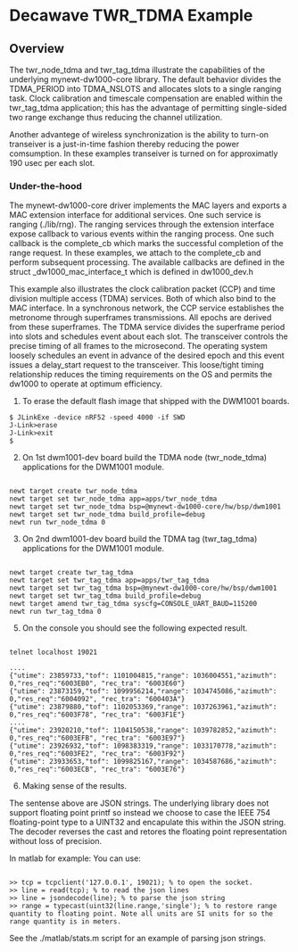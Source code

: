 <!--
#
# Licensed to the Apache Software Foundation (ASF) under one
# or more contributor license agreements.  See the NOTICE file
# distributed with this work for additional information
# regarding copyright ownership.  The ASF licenses this file
# to you under the Apache License, Version 2.0 (the
# "License"); you may not use this file except in compliance
# with the License.  You may obtain a copy of the License at
#
# http://www.apache.org/licenses/LICENSE-2.0
#
# Unless required by applicable law or agreed to in writing,
# software distributed under the License is distributed on an
# "AS IS" BASIS, WITHOUT WARRANTIES OR CONDITIONS OF ANY
#  KIND, either express or implied.  See the License for the
# specific language governing permissions and limitations
# under the License.
#
-->

# Decawave TWR_TDMA Example

## Overview

The twr_node_tdma and twr_tag_tdma illustrate the capabilities of the underlying mynewt-dw1000-core library. The default behavior divides the TDMA_PERIOD into TDMA_NSLOTS and allocates slots to a single ranging task. Clock calibration and timescale compensation are enabled within the twr_tag_tdma application; this has the advantage of permitting single-sided two range exchange thus reducing the channel utilization. 

Another advantege of wireless synchronization is the ability to turn-on transeiver is a just-in-time fashion thereby reducing the power comsumption. In these examples transeiver is turned on for approximatly 190 usec per each slot. 

### Under-the-hood

The mynewt-dw1000-core driver implements the MAC layers and exports a MAC extension interface for additional services. One such service is ranging (./lib/rng). The ranging services through the extension interface expose callback to various events within the ranging process. One such callback is the complete_cb which marks the successful completion of the range request. In these examples, we attach to the complete_cb and perform subsequent processing. The available callbacks are defined in the struct _dw1000_mac_interface_t which is defined in dw1000_dev.h

This example also illustrates the clock calibration packet (CCP) and time division multiple access (TDMA) services. Both of which also bind to the MAC interface. In a synchronous network, the CCP service establishes the metronome through superframes transmissions. All epochs are derived from these superframes. The TDMA service divides the superframe period into slots and schedules event about each slot. The transceiver controls the precise timing of all frames to the microsecond. The operating system loosely schedules an event in advance of the desired epoch and this event issues a delay_start request to the transceiver. This loose/tight timing relationship reduces the timing requirements on the OS and permits the dw1000 to operate at optimum efficiency.

1. To erase the default flash image that shipped with the DWM1001 boards.

```no-highlight
$ JLinkExe -device nRF52 -speed 4000 -if SWD
J-Link>erase
J-Link>exit
$ 
```

2. On 1st dwm1001-dev board build the TDMA node (twr_node_tdma) applications for the DWM1001 module. 

```no-highlight

newt target create twr_node_tdma
newt target set twr_node_tdma app=apps/twr_node_tdma
newt target set twr_node_tdma bsp=@mynewt-dw1000-core/hw/bsp/dwm1001
newt target set twr_node_tdma build_profile=debug
newt run twr_node_tdma 0

```

3. On 2nd dwm1001-dev board build the TDMA tag (twr_tag_tdma) applications for the DWM1001 module. 

```no-highlight

newt target create twr_tag_tdma
newt target set twr_tag_tdma app=apps/twr_tag_tdma
newt target set twr_tag_tdma bsp=@mynewt-dw1000-core/hw/bsp/dwm1001
newt target set twr_tag_tdma build_profile=debug
newt target amend twr_tag_tdma syscfg=CONSOLE_UART_BAUD=115200
newt run twr_tag_tdma 0

```

5. On the console you should see the following expected result. 

```no-highlight

telnet localhost 19021 

....
{"utime": 23859733,"tof": 1101004815,"range": 1036004551,"azimuth": 0,"res_req":"6003EB0", "rec_tra": "6003E60"}
{"utime": 23873159,"tof": 1099956214,"range": 1034745086,"azimuth": 0,"res_req":"6004092", "rec_tra": "600403A"}
{"utime": 23879880,"tof": 1102053369,"range": 1037263961,"azimuth": 0,"res_req":"6003F78", "rec_tra": "6003F1E"}
....
{"utime": 23920210,"tof": 1104150538,"range": 1039782852,"azimuth": 0,"res_req":"6003EFB", "rec_tra": "6003E97"}
{"utime": 23926932,"tof": 1098383319,"range": 1033170778,"azimuth": 0,"res_req":"6003FE2", "rec_tra": "6003F92"}
{"utime": 23933653,"tof": 1099825167,"range": 1034587686,"azimuth": 0,"res_req":"6003ECB", "rec_tra": "6003E76"}

```


6. Making sense of the results. 

The sentense above are JSON strings. The underlying library does not support floating point printf so instead we choose to case the IEEE 754 floating-point type to a UINT32 and encapulate this within the JSON string. The decoder reverses the cast and retores the floating point representation without loss of precision.

In matlab for example:
You can use: 
```no-highlight

>> tcp = tcpclient('127.0.0.1', 19021); % to open the socket.
>> line = read(tcp); % to read the json lines
>> line = jsondecode(line); % to parse the json string
>> range = typecast(uint32(line.range,'single'); % to restore range quantity to floating point. Note all units are SI units for so the range quantity is in meters.

```

See the ./matlab/stats.m script for an example of parsing json strings.

